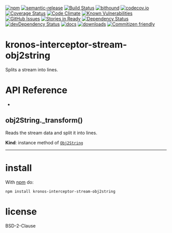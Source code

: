 [![npm](https://img.shields.io/npm/v/kronos-interceptor-stream-obj2string.svg)](https://www.npmjs.com/package/kronos-interceptor-stream-obj2string)
[![semantic-release](https://img.shields.io/badge/%20%20%F0%9F%93%A6%F0%9F%9A%80-semantic--release-e10079.svg)](https://github.com/Kronos-integration/kronos-interceptor-stream-obj2string)
[![Build Status](https://secure.travis-ci.org/Kronos-integration/kronos-interceptor-stream-obj2string.png)](http://travis-ci.org/Kronos-integration/kronos-interceptor-stream-obj2string)
[![bithound](https://www.bithound.io/github/Kronos-integration/kronos-interceptor-stream-obj2string/badges/score.svg)](https://www.bithound.io/github/Kronos-integration/kronos-interceptor-stream-obj2string)
[![codecov.io](http://codecov.io/github/Kronos-integration/kronos-interceptor-stream-obj2string/coverage.svg?branch=master)](http://codecov.io/github/Kronos-integration/kronos-interceptor-stream-obj2string?branch=master)
[![Coverage Status](https://coveralls.io/repos/Kronos-integration/kronos-interceptor-stream-obj2string/badge.svg)](https://coveralls.io/r/Kronos-integration/kronos-interceptor-stream-obj2string)
[![Code Climate](https://codeclimate.com/github/Kronos-integration/kronos-interceptor-stream-obj2string/badges/gpa.svg)](https://codeclimate.com/github/Kronos-integration/kronos-interceptor-stream-obj2string)
[![Known Vulnerabilities](https://snyk.io/test/github/Kronos-integration/kronos-interceptor-stream-obj2string/badge.svg)](https://snyk.io/test/github/Kronos-integration/kronos-interceptor-stream-obj2string)
[![GitHub Issues](https://img.shields.io/github/issues/Kronos-integration/kronos-interceptor-stream-obj2string.svg?style=flat-square)](https://github.com/Kronos-integration/kronos-interceptor-stream-obj2string/issues)
[![Stories in Ready](https://badge.waffle.io/Kronos-integration/kronos-interceptor-stream-obj2string.svg?label=ready&title=Ready)](http://waffle.io/Kronos-integration/kronos-interceptor-stream-obj2string)
[![Dependency Status](https://david-dm.org/Kronos-integration/kronos-interceptor-stream-obj2string.svg)](https://david-dm.org/Kronos-integration/kronos-interceptor-stream-obj2string)
[![devDependency Status](https://david-dm.org/Kronos-integration/kronos-interceptor-stream-obj2string/dev-status.svg)](https://david-dm.org/Kronos-integration/kronos-interceptor-stream-obj2string#info=devDependencies)
[![docs](http://inch-ci.org/github/Kronos-integration/kronos-interceptor-stream-obj2string.svg?branch=master)](http://inch-ci.org/github/Kronos-integration/kronos-interceptor-stream-obj2string)
[![downloads](http://img.shields.io/npm/dm/kronos-interceptor-stream-obj2string.svg?style=flat-square)](https://npmjs.org/package/kronos-interceptor-stream-obj2string)
[![Commitizen friendly](https://img.shields.io/badge/commitizen-friendly-brightgreen.svg)](http://commitizen.github.io/cz-cli/)

kronos-interceptor-stream-obj2string
=====
Splits a stream into lines.

# API Reference

* <a name="Obj2String+_transform"></a>

## obj2String._transform()
Reads the stream data and split it into lines.

**Kind**: instance method of <code>[Obj2String](#Obj2String)</code>  

* * *

install
=======

With [npm](http://npmjs.org) do:

```shell
npm install kronos-interceptor-stream-obj2string
```

license
=======

BSD-2-Clause
